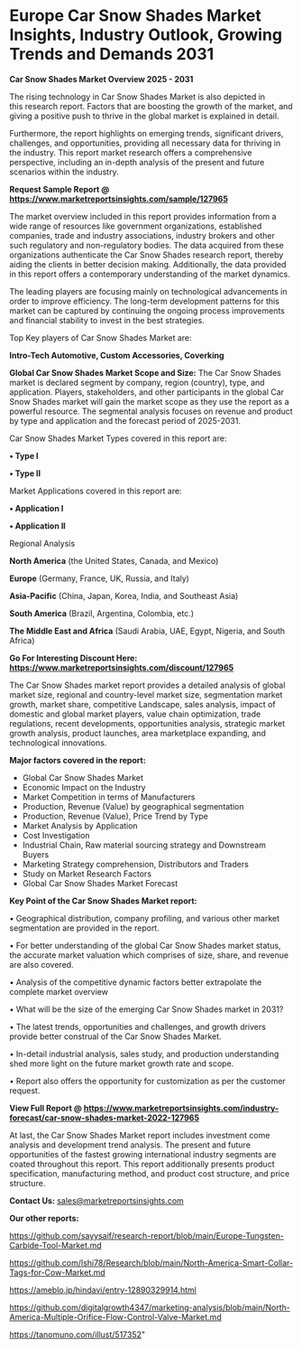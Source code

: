 # Europe Car Snow Shades Market Insights, Industry Outlook, Growing Trends and Demands 2031

<Strong> Car Snow Shades Market Overview 2025 - 2031</strong>

The rising technology in Car Snow Shades Market is also depicted in this research report. Factors that are boosting the growth of the market, and giving a positive push to thrive in the global market is explained in detail.

Furthermore, the report highlights on emerging trends, significant drivers, challenges, and opportunities, providing all necessary data for thriving in the industry. This report market research offers a comprehensive perspective, including an in-depth analysis of the present and future scenarios within the industry.

<strong>Request Sample Report @ <a href=https://www.marketreportsinsights.com/sample/127965>https://www.marketreportsinsights.com/sample/127965</a></strong>

The market overview included in this report provides information from a wide range of resources like government organizations, established companies, trade and industry associations, industry brokers and other such regulatory and non-regulatory bodies. The data acquired from these organizations authenticate the Car Snow Shades research report, thereby aiding the clients in better decision making. Additionally, the data provided in this report offers a contemporary understanding of the market dynamics.

The leading players are focusing mainly on technological advancements in order to improve efficiency. The long-term development patterns for this market can be captured by continuing the ongoing process improvements and financial stability to invest in the best strategies.

Top Key players of Car Snow Shades Market are:

<strong>Intro-Tech Automotive, Custom Accessories, Coverking</strong>

<strong><b>Global Car Snow Shades Market Scope and Size:</b></strong>
The Car Snow Shades market is declared segment by company, region (country), type, and application. Players, stakeholders, and other participants in the global Car Snow Shades market will gain the market scope as they use the report as a powerful resource. The segmental analysis focuses on revenue and product by type and application and the forecast period of 2025-2031.

Car Snow Shades Market Types covered in this report are:

<strong>• Type I

• Type II</strong>

Market Applications covered in this report are:

<strong>• Application I

• Application II</strong> 

Regional Analysis

<strong>North America</strong> (the United States, Canada, and Mexico)

<strong>Europe</strong> (Germany, France, UK, Russia, and Italy)

<strong>Asia-Pacific</strong> (China, Japan, Korea, India, and Southeast Asia)

<strong>South America</strong> (Brazil, Argentina, Colombia, etc.)

<strong>The Middle East and Africa</strong> (Saudi Arabia, UAE, Egypt, Nigeria, and South Africa)

<strong>Go For Interesting Discount Here: <a href=https://www.marketreportsinsights.com/discount/127965>https://www.marketreportsinsights.com/discount/127965</a></strong>

The Car Snow Shades market report provides a detailed analysis of global market size, regional and country-level market size, segmentation market growth, market share, competitive Landscape, sales analysis, impact of domestic and global market players, value chain optimization, trade regulations, recent developments, opportunities analysis, strategic market growth analysis, product launches, area marketplace expanding, and technological innovations.

<strong><b>Major factors covered in the report:</b></strong>
<ul>
  <li>Global Car Snow Shades Market </li>
  <li>Economic Impact on the Industry</li>
  <li>Market Competition in terms of Manufacturers</li>
  <li>Production, Revenue (Value) by geographical segmentation</li>
  <li>Production, Revenue (Value), Price Trend by Type</li>
  <li>Market Analysis by Application</li>
  <li>Cost Investigation</li>
  <li>Industrial Chain, Raw material sourcing strategy and Downstream Buyers</li>
  <li>Marketing Strategy comprehension, Distributors and Traders</li>
  <li>Study on Market Research Factors</li>
  <li>Global Car Snow Shades Market Forecast</li>
</ul>

<strong><b>Key Point of the Car Snow Shades Market report:</b></strong>

• Geographical distribution, company profiling, and various other market segmentation are provided in the report.

• For better understanding of the global Car Snow Shades market status, the accurate market valuation which comprises of size, share, and revenue are also covered.

• Analysis of the competitive dynamic factors better extrapolate the complete market overview

• What will be the size of the emerging Car Snow Shades market in 2031?

• The latest trends, opportunities and challenges, and growth drivers provide better construal of the Car Snow Shades Market.

• In-detail industrial analysis, sales study, and production understanding shed more light on the future market growth rate and scope.

• Report also offers the opportunity for customization as per the customer request.

<strong><b>View Full Report @ <a href=https://www.marketreportsinsights.com/industry-forecast/car-snow-shades-market-2022-127965>https://www.marketreportsinsights.com/industry-forecast/car-snow-shades-market-2022-127965</a></b></strong>


At last, the Car Snow Shades Market report includes investment come analysis and development trend analysis. The present and future opportunities of the fastest growing international industry segments are coated throughout this report. This report additionally presents product specification, manufacturing method, and product cost structure, and price structure.

<strong>Contact Us:</strong>
sales@marketreportsinsights.com

<strong>Our other reports:</strong>

<a href=https://github.com/sayysaif/research-report/blob/main/Europe-Tungsten-Carbide-Tool-Market.md>https://github.com/sayysaif/research-report/blob/main/Europe-Tungsten-Carbide-Tool-Market.md</a>

<a href=https://github.com/Ishi78/Research/blob/main/North-America-Smart-Collar-Tags-for-Cow-Market.md>https://github.com/Ishi78/Research/blob/main/North-America-Smart-Collar-Tags-for-Cow-Market.md</a>

<a href=https://ameblo.jp/hindavi/entry-12890329914.html>https://ameblo.jp/hindavi/entry-12890329914.html</a>

<a href=https://github.com/digitalgrowth4347/marketing-analysis/blob/main/North-America-Multiple-Orifice-Flow-Control-Valve-Market.md>https://github.com/digitalgrowth4347/marketing-analysis/blob/main/North-America-Multiple-Orifice-Flow-Control-Valve-Market.md</a>

<a href=https://tanomuno.com/illust/517352>https://tanomuno.com/illust/517352</a>"

